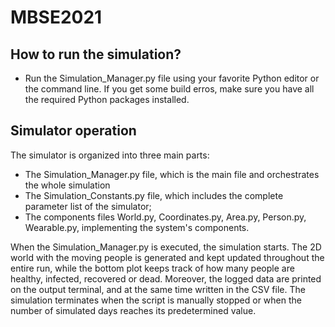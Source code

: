 # MBSE2021

## How to run the simulation?
* Run the Simulation_Manager.py file using your favorite Python editor or the command line. If you get some build erros, make sure you have all the required Python packages installed.


## Simulator operation
The simulator is organized into three main parts:
* The Simulation_Manager.py file, which is the main file and orchestrates the whole simulation
* The Simulation_Constants.py file, which includes the complete parameter list of the simulator;
* The components files World.py, Coordinates.py, Area.py, Person.py, Wearable.py, implementing the system's components.

When the Simulation_Manager.py is executed, the simulation starts. The 2D world with the moving people is generated and kept updated throughout the entire run, while the bottom plot keeps track of how many people are healthy, infected, recovered or dead. Moreover, the logged data are printed on the output terminal, and at the same time written in the CSV file. The simulation terminates when the script is manually stopped or when the number of simulated days reaches its predetermined value.
